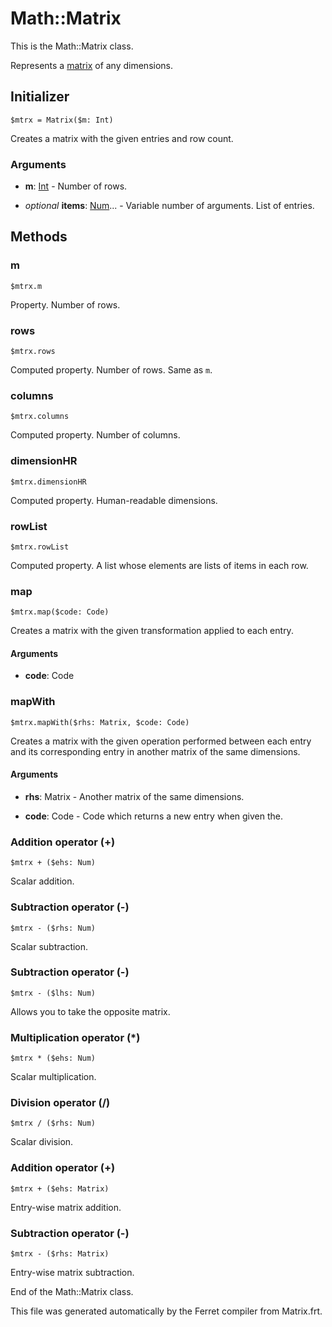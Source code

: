 # Math::Matrix

This is the Math::Matrix class.

Represents a [matrix](https://en.wikipedia.org/wiki/Matrix_(mathematics))
of any dimensions.


## Initializer

```
$mtrx = Matrix($m: Int)
```

Creates a matrix with the given entries and row count.


### Arguments

* __m__: [Int](/doc/std/Number.md) - Number of rows.

* *optional* __items__: [Num](/doc/std/Number.md)... - Variable number of arguments. List of entries.

## Methods

### m

```
$mtrx.m
```

Property. Number of rows.



### rows

```
$mtrx.rows
```

Computed property. Number of rows. Same as `m`.



### columns

```
$mtrx.columns
```

Computed property. Number of columns.



### dimensionHR

```
$mtrx.dimensionHR
```

Computed property. Human-readable dimensions.



### rowList

```
$mtrx.rowList
```

Computed property. A list whose elements are lists of items in each row.



### map

```
$mtrx.map($code: Code)
```

Creates a matrix with the given transformation applied to each entry.


#### Arguments

* __code__: Code  



### mapWith

```
$mtrx.mapWith($rhs: Matrix, $code: Code)
```

Creates a matrix with the given operation performed between each entry and
its corresponding entry in another matrix of the same dimensions.


#### Arguments

* __rhs__: Matrix - Another matrix of the same dimensions.

* __code__: Code - Code which returns a new entry when given the.



### Addition operator (+)

```
$mtrx + ($ehs: Num)
```

Scalar addition.





### Subtraction operator (-)

```
$mtrx - ($rhs: Num)
```

Scalar subtraction.





### Subtraction operator (-)

```
$mtrx - ($lhs: Num)
```

Allows you to take the opposite matrix.





### Multiplication operator (*)

```
$mtrx * ($ehs: Num)
```

Scalar multiplication.





### Division operator (/)

```
$mtrx / ($rhs: Num)
```

Scalar division.





### Addition operator (+)

```
$mtrx + ($ehs: Matrix)
```

Entry-wise matrix addition.





### Subtraction operator (-)

```
$mtrx - ($rhs: Matrix)
```

Entry-wise matrix subtraction.





End of the Math::Matrix class.

This file was generated automatically by the Ferret compiler from
Matrix.frt.